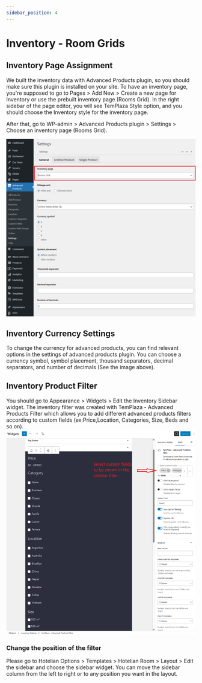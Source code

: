 ```yaml
---
sidebar_position: 4
---
```


# Inventory - Room Grids

## Inventory Page Assignment
We built the inventory data with Advanced Products plugin, so you should make sure this plugin is installed on your site.
To have an inventory page, you're supposed to go to Pages > Add New > Create a new page for Inventory or use the prebuilt inventory page (Rooms Grid).
In the right sidebar of the page editor, you will see TemPlaza Style option, and you should choose the Inventory style for the inventory page.

After that, go to WP-admin > Advanced Products plugin > Settings > Choose an inventory page (Rooms Grid).

![hotel-choose-inventory-page.png](img/hotel-choose-inventory-page.png)

## Inventory Currency Settings
To change the currency for advanced products, you can find relevant options in the settings of advanced products plugin.
You can choose a currency symbol, symbol placement, thousand separators, decimal separators, and number of decimals (See the image above).

## Inventory Product Filter
You should go to Appearance > Widgets > Edit the Inventory Sidebar widget.
The inventory filter was created with TemPlaza - Advanced Products Filter which allows you to add different advanced products filters according to custom fields (ex:Price,Location, Categories, Size, Beds and so on).
![hotel-inventory-widget.png](img/hotel-inventory-widget.png)

### Change the position of the filter
Please go to Hotelian Options > Templates > Hotelian Room > Layout > Edit the sidebar and choose the sidebar widget.
You can move the sidebar column from the left to right or to any position you want in the layout. 

